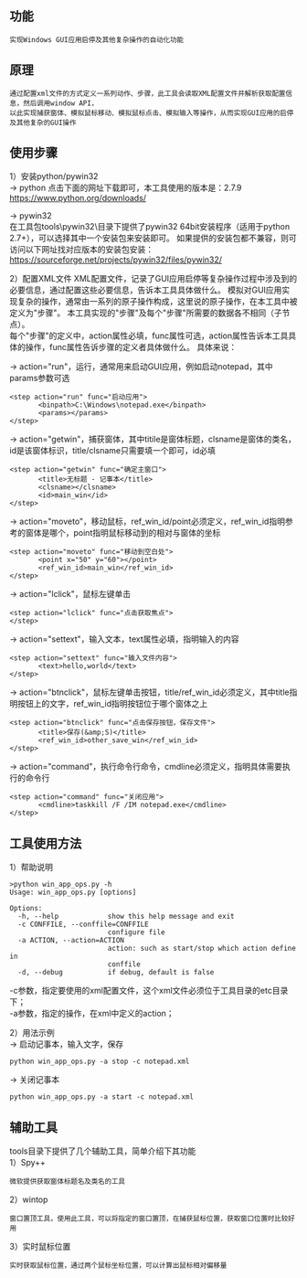 ## 功能
```
实现Windows GUI应用启停及其他复杂操作的自动化功能
```

## 原理
```
通过配置xml文件的方式定义一系列动作、步骤，此工具会读取XML配置文件并解析获取配置信息，然后调用window API， 
以此实现捕获窗体、模拟鼠标移动、模拟鼠标点击、模拟输入等操作，从而实现GUI应用的启停及其他复杂的GUI操作
```

## 使用步骤
1）安装python/pywin32  
-> python 
点击下面的网址下载即可，本工具使用的版本是：2.7.9  
https://www.python.org/downloads/

-> pywin32  
在工具包tools\pywin32\目录下提供了pywin32 64bit安装程序（适用于python 2.7+），可以选择其中一个安装包来安装即可。 
如果提供的安装包都不兼容，则可访问以下网址找对应版本的安装包安装： 
https://sourceforge.net/projects/pywin32/files/pywin32/ 

2）配置XML文件 
XML配置文件，记录了GUI应用启停等复杂操作过程中涉及到的必要信息，通过配置这些必要信息，告诉本工具具体做什么。 
模拟对GUI应用实现复杂的操作，通常由一系列的原子操作构成，这里说的原子操作，在本工具中被定义为"步骤"。 
本工具实现的"步骤"及每个"步骤"所需要的数据各不相同（子节点）。  
每个"步骤"的定义中，action属性必填，func属性可选，action属性告诉本工具具体的操作，func属性告诉步骤的定义者具体做什么。 
具体来说：  

-> action="run"，运行，通常用来启动GUI应用，例如启动notepad，其中params参数可选  
 ```
<step action="run" func="启动应用">
		<binpath>C:\Windows\notepad.exe</binpath>
		<params></params>
</step>
 ```

-> action="getwin"，捕获窗体，其中titile是窗体标题，clsname是窗体的类名，id是该窗体标识，title/clsname只需要填一个即可，id必填  
 ```
<step action="getwin" func="确定主窗口">
		<title>无标题 - 记事本</title>
		<clsname></clsname>
		<id>main_win</id>
</step>
 ```

-> action="moveto"，移动鼠标，ref_win_id/point必须定义，ref_win_id指明参考的窗体是哪个，point指明鼠标移动到的相对与窗体的坐标 
 ```
<step action="moveto" func="移动到空白处">
		<point x="50" y="60"></point>
		<ref_win_id>main_win</ref_win_id>
</step>
 ```

-> action="lclick"，鼠标左键单击 
 ```
<step action="lclick" func="点击获取焦点">
</step>
 ```

-> action="settext"，输入文本，text属性必填，指明输入的内容 
 ```
<step action="settext" func="输入文件内容">
		<text>hello,world</text>
</step>
 ```

-> action="btnclick"，鼠标左键单击按钮，title/ref_win_id必须定义，其中title指明按钮上的文字，ref_win_id指明按钮位于哪个窗体之上 
 ```
<step action="btnclick" func="点击保存按钮，保存文件">
		<title>保存(&amp;S)</title>
		<ref_win_id>other_save_win</ref_win_id>
</step>
 ```

-> action="command"，执行命令行命令，cmdline必须定义，指明具体需要执行的命令行 
 ```
<step action="command" func="关闭应用">
		<cmdline>taskkill /F /IM notepad.exe</cmdline>
</step>
 ```

## 工具使用方法
1）帮助说明
```
>python win_app_ops.py -h 
Usage: win_app_ops.py [options] 

Options: 
  -h, --help            show this help message and exit 
  -c CONFFILE, --conffile=CONFFILE 
                        configure file 
  -a ACTION, --action=ACTION 
                        action: such as start/stop which action define in 
                        conffile 
  -d, --debug           if debug, default is false 
  ``` 
-c参数，指定要使用的xml配置文件，这个xml文件必须位于工具目录的etc目录下；  
-a参数，指定的操作，在xml中定义的action；  

2）用法示例  
-> 启动记事本，输入文字，保存 
```
python win_app_ops.py -a stop -c notepad.xml
```

-> 关闭记事本 
```
python win_app_ops.py -a start -c notepad.xml
```

## 辅助工具
tools目录下提供了几个辅助工具，简单介绍下其功能  
1）Spy++  
```
微软提供获取窗体标题名及类名的工具 
```
2）wintop  
```
窗口置顶工具，使用此工具，可以将指定的窗口置顶，在捕获鼠标位置，获取窗口位置时比较好用
```
3）实时鼠标位置  
```
实时获取鼠标位置，通过两个鼠标坐标位置，可以计算出鼠标相对偏移量
```

